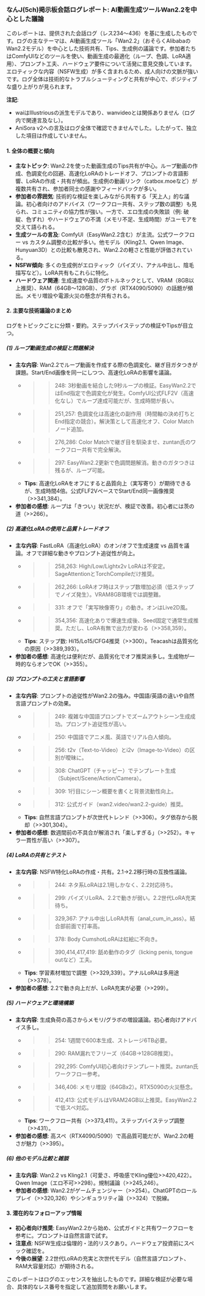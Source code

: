 ### なんJ(5ch)掲示板会話ログレポート: AI動画生成ツールWan2.2を中心とした議論

このレポートは、提供された会話ログ（レス234〜436）を基に生成したものです。ログの主なテーマは、AI動画生成ツール「Wan2.2」（おそらくAlibabaのWan2.2モデル）を中心とした技術共有、Tips、生成例の議論です。参加者たちはComfyUIなどのツールを使い、動画生成の最適化（ループ、色調、LoRA適用）、プロンプト工夫、ハードウェア要件について活発に意見交換しています。エロティックな内容（NSFW生成）が多く含まれるため、成人向けの文脈が強いです。ログ全体は技術的なトラブルシューティングと共有が中心で、ポジティブな盛り上がりが見られます。

**注記**: 
- waiはIllustriousの派生モデルであり、wanvideoとは関係ありません（ログ内で関連言及なし）。
- AniSora v2への言及はログ全体で確認できませんでした。したがって、独立した項目は作成していません。

#### 1. 全体の概要と傾向
- **主なトピック**: Wan2.2を使った動画生成のTips共有が中心。ループ動画の作成、色調変化の回避、高速化LoRAのトレードオフ、プロンプトの言語影響、LoRAの作成・共有が頻出。生成例の動画リンク（catbox.moeなど）が複数共有され、参加者同士の感謝やフィードバックが多い。
- **参加者の雰囲気**: 技術的な検証を楽しみながら共有する「天上人」的な議論。初心者向けのアドバイス（ワークフロー共有、ステップ数の調整）も見られ、コミュニティの協力性が強い。一方で、エロ生成の失敗談（例: 破綻、色ずれ）やハードウェアの不満（メモリ不足、生成時間）がユーモアを交えて語られる。
- **生成ツールの言及**: ComfyUI（EasyWan2.2含む）が主流。公式ワークフロー vs カスタム調整の比較が多い。他モデル（Kling2.1、Qwen Image、Hunyuan3D）との比較も散見され、Wan2.2の軽さと性能が評価されている。
- **NSFW傾向**: 多くの生成例がエロティック（パイズリ、アナル中出し、陰毛描写など）。LoRA共有もこれらに特化。
- **ハードウェア関連**: 生成速度や品質のボトルネックとして、VRAM（8GB以上推奨）、RAM（64GB〜128GB）、グラボ（RTX4090/5090）の話題が頻出。メモリ増設や電源火災の懸念が共有される。

#### 2. 主要な技術議論のまとめ
ログをトピックごとに分類・要約。ステップバイステップの検証やTipsが目立つ。

##### (1) ループ動画生成の検証と問題解決
- **主な内容**: Wan2.2でループ動画を作成する際の色調変化、継ぎ目ガタつきが課題。Start/End画像を同一にしつつ、高速化LoRAの影響を議論。
  - >>248: 3秒動画を結合した9秒ループの検証。EasyWan2.2ではEnd指定で色調変化が発生。ComfyUI公式FLF2V（高速化なし）でループ達成可能だが、生成時間が長い。
  - >>251,257: 色調変化は高速化の副作用（時間軸の決め打ちとEnd指定の競合）。解決策として高速化オフ、Color Matchノード追加。
  - >>276,286: Color Matchで継ぎ目を馴染ませ、zuntan氏のワークフロー共有で完全解決。
  - >>297: EasyWan2.2更新で色調問題解消。動きのガタつきは残るが、ループ可能。
  - **Tips**: 高速化LoRAをオフにすると品質向上（実写寄り）が期待できるが、生成時間4倍。公式FLF2VベースでStart/End同一画像推奨（>>341,384）。
- **参加者の感想**: ループは「きつい」状況だが、検証で改善。初心者には茨の道（>>266）。

##### (2) 高速化LoRAの使用と品質トレードオフ
- **主な内容**: FastLoRA（高速化LoRA）のオン/オフで生成速度 vs 品質を議論。オフで詳細な動きやプロンプト追従性が向上。
  - >>258,263: High/Low/Lightx2v LoRAは不安定。SageAttentionとTorchCompileだけ推奨。
  - >>262,266: LoRAオフ時はステップ数増加必須（低ステップでノイズ発生）。VRAM8GB環境では調整難。
  - >>331: オフで「実写映像寄り」の動き。オンはLive2D風。
  - >>354,356: 高速化ありで爆速生成後、Seed固定で通常生成推奨。ただし、LoRA有無で出力が変わる（>>358,359）。
  - **Tips**: ステップ数: Hi15/Lo15/CFG4推奨（>>300）。Teacashは品質劣化の原因（>>389,393）。
- **参加者の感想**: 高速化は便利だが、品質劣化でオフ推奨派多し。生成物が一時的ならオンでOK（>>355）。

##### (3) プロンプトの工夫と言語影響
- **主な内容**: プロンプトの追従性がWan2.2の強み。中国語/英語の違いや自然言語プロンプトの効果。
  - >>249: 複雑な中国語プロンプトでズームアウトシーン生成成功。プロンプト追従性が高い。
  - >>250: 中国語でアニメ風、英語でリアル白人傾向。
  - >>256: t2v（Text-to-Video）とi2v（Image-to-Video）の区別が曖昧に。
  - >>308: ChatGPT（チャッピー）でテンプレート生成（Subject/Scene/Action/Camera）。
  - >>309: 1行目にシーン概要を書くと背景流動性向上。
  - >>312: 公式ガイド（wan2.video/wan2.2-guide）推奨。
  - **Tips**: 自然言語プロンプトが次世代トレンド（>>306）。タグ依存から脱却（>>301,304）。
- **参加者の感想**: 数週間前の不具合が解消され「楽しすぎる」（>>252）。キャラ一貫性が高い（>>307）。

##### (4) LoRAの共有とテスト
- **主な内容**: NSFW特化LoRAの作成・共有。2.1→2.2移行時の互換性議論。
  - >>244: ネタ系LoRAは2.1用しかなく、2.2対応待ち。
  - >>299: パイズリLoRA、2.2で動きが弱い。2.2世代LoRA充実待ち。
  - >>329,367: アナル中出しLoRA共有（anal_cum_in_ass）。結合部前面で打率高。
  - >>378: Body CumshotLoRAは虹絵に不向き。
  - >>390,414,417,419: 舐め動作のタグ（licking penis, tongue outなど）工夫。
  - **Tips**: 学習素材増加で調整（>>329,339）。アナルLoRAは多用途（>>378）。
- **参加者の感想**: 2.2で動き向上だが、LoRA充実が必要（>>299）。

##### (5) ハードウェアと環境構築
- **主な内容**: 生成負荷の高さからメモリ/グラボの増設議論。初心者向けアドバイス多し。
  - >>254: 1週間で600本生成、ストレージ6TB必要。
  - >>290: RAM漏れでフリーズ（64GB→128GB推奨）。
  - >>292,295: ComfyUI初心者向けテンプレート推奨。zuntan氏ワークフロー参考。
  - >>346,406: メモリ増設（64GBx2）。RTX5090の火災懸念。
  - >>412,413: 公式モデルはVRAM24GB以上推奨。EasyWan2.2で低スペ対応。
  - **Tips**: ワークフロー共有（>>373,411）。ステップバイステップ調整（>>431）。
- **参加者の感想**: 高スペ（RTX4090/5090）で高品質可能だが、Wan2.2の軽さが魅力（>>395）。

##### (6) 他のモデル比較と雑談
- **主な内容**: Wan2.2 vs Kling2.1（可愛さ、呼吸感でKling優位>>420,422）。Qwen Image（エロ不可>>298）。規制議論（>>245,246）。
- **参加者の感想**: Wan2.2がゲームチェンジャー（>>254）。ChatGPTのロールプレイ（>>320,326）やシンギュラリティ論（>>324）で脱線。

#### 3. 潜在的なフォローアップ情報
- **初心者向け推奨**: EasyWan2.2から始め、公式ガイドと共有ワークフローを参考に。プロンプトは自然言語で試す。
- **注意点**: NSFW生成は倫理的・法的リスクあり。ハードウェア投資前にスペック確認を。
- **今後の展望**: 2.2世代LoRAの充実と次世代モデル（自然言語プロンプト、RAM大容量対応）が期待される。

このレポートはログのエッセンスを抽出したものです。詳細な検証が必要な場合、具体的なレス番号を指定して追加質問をお願いします。